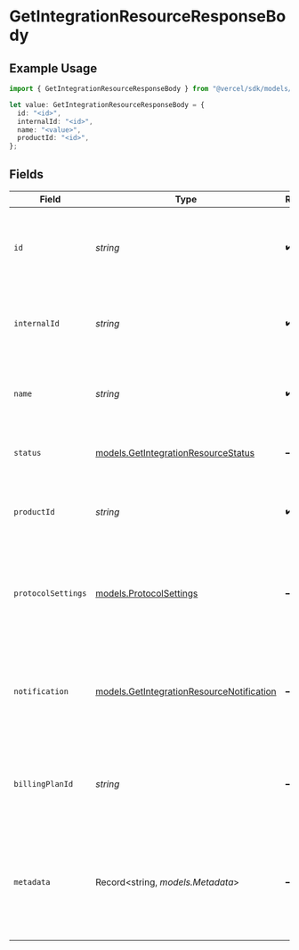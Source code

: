 # GetIntegrationResourceResponseBody

## Example Usage

```typescript
import { GetIntegrationResourceResponseBody } from "@vercel/sdk/models/getintegrationresourceop.js";

let value: GetIntegrationResourceResponseBody = {
  id: "<id>",
  internalId: "<id>",
  name: "<value>",
  productId: "<id>",
};
```

## Fields

| Field                                                                                        | Type                                                                                         | Required                                                                                     | Description                                                                                  |
| -------------------------------------------------------------------------------------------- | -------------------------------------------------------------------------------------------- | -------------------------------------------------------------------------------------------- | -------------------------------------------------------------------------------------------- |
| `id`                                                                                         | *string*                                                                                     | :heavy_check_mark:                                                                           | The ID provided by the 3rd party provider for the given resource                             |
| `internalId`                                                                                 | *string*                                                                                     | :heavy_check_mark:                                                                           | The ID assigned by Vercel for the given resource                                             |
| `name`                                                                                       | *string*                                                                                     | :heavy_check_mark:                                                                           | The name of the resource as it is recorded in Vercel                                         |
| `status`                                                                                     | [models.GetIntegrationResourceStatus](../models/getintegrationresourcestatus.md)             | :heavy_minus_sign:                                                                           | The current status of the resource                                                           |
| `productId`                                                                                  | *string*                                                                                     | :heavy_check_mark:                                                                           | The ID of the product the resource is derived from                                           |
| `protocolSettings`                                                                           | [models.ProtocolSettings](../models/protocolsettings.md)                                     | :heavy_minus_sign:                                                                           | Any settings provided for the resource to support its product's protocols                    |
| `notification`                                                                               | [models.GetIntegrationResourceNotification](../models/getintegrationresourcenotification.md) | :heavy_minus_sign:                                                                           | The notification, if set, displayed to the user when viewing the resource in Vercel          |
| `billingPlanId`                                                                              | *string*                                                                                     | :heavy_minus_sign:                                                                           | The ID of the billing plan the resource is subscribed to, if applicable                      |
| `metadata`                                                                                   | Record<string, *models.Metadata*>                                                            | :heavy_minus_sign:                                                                           | The configured metadata for the resource as defined by its product's Metadata Schema         |
